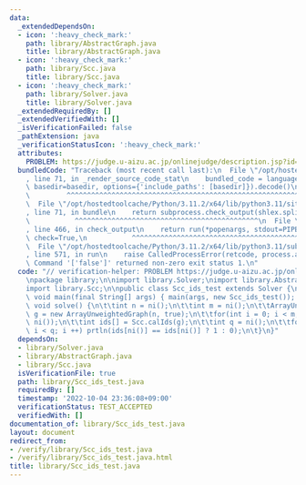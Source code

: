 ```yaml
---
data:
  _extendedDependsOn:
  - icon: ':heavy_check_mark:'
    path: library/AbstractGraph.java
    title: library/AbstractGraph.java
  - icon: ':heavy_check_mark:'
    path: library/Scc.java
    title: library/Scc.java
  - icon: ':heavy_check_mark:'
    path: library/Solver.java
    title: library/Solver.java
  _extendedRequiredBy: []
  _extendedVerifiedWith: []
  _isVerificationFailed: false
  _pathExtension: java
  _verificationStatusIcon: ':heavy_check_mark:'
  attributes:
    PROBLEM: https://judge.u-aizu.ac.jp/onlinejudge/description.jsp?id=GRL_3_C
  bundledCode: "Traceback (most recent call last):\n  File \"/opt/hostedtoolcache/Python/3.11.2/x64/lib/python3.11/site-packages/onlinejudge_verify/documentation/build.py\"\
    , line 71, in _render_source_code_stat\n    bundled_code = language.bundle(stat.path,\
    \ basedir=basedir, options={'include_paths': [basedir]}).decode()\n          \
    \         ^^^^^^^^^^^^^^^^^^^^^^^^^^^^^^^^^^^^^^^^^^^^^^^^^^^^^^^^^^^^^^^^^^^^^^^^^^^^^^^^^\n\
    \  File \"/opt/hostedtoolcache/Python/3.11.2/x64/lib/python3.11/site-packages/onlinejudge_verify/languages/user_defined.py\"\
    , line 71, in bundle\n    return subprocess.check_output(shlex.split(command))\n\
    \           ^^^^^^^^^^^^^^^^^^^^^^^^^^^^^^^^^^^^^^^^^^^^^\n  File \"/opt/hostedtoolcache/Python/3.11.2/x64/lib/python3.11/subprocess.py\"\
    , line 466, in check_output\n    return run(*popenargs, stdout=PIPE, timeout=timeout,\
    \ check=True,\n           ^^^^^^^^^^^^^^^^^^^^^^^^^^^^^^^^^^^^^^^^^^^^^^^^^^^^^^^^^\n\
    \  File \"/opt/hostedtoolcache/Python/3.11.2/x64/lib/python3.11/subprocess.py\"\
    , line 571, in run\n    raise CalledProcessError(retcode, process.args,\nsubprocess.CalledProcessError:\
    \ Command '['false']' returned non-zero exit status 1.\n"
  code: "// verification-helper: PROBLEM https://judge.u-aizu.ac.jp/onlinejudge/description.jsp?id=GRL_3_C\n\
    \npackage library;\n\nimport library.Solver;\nimport library.AbstractGraph;\n\
    import library.Scc;\n\npublic class Scc_ids_test extends Solver {\n\tpublic static\
    \ void main(final String[] args) { main(args, new Scc_ids_test()); }\n\n\tpublic\
    \ void solve() {\n\t\tint n = ni();\n\t\tint m = ni();\n\t\tArrayUnweightedGraph\
    \ g = new ArrayUnweightedGraph(n, true);\n\t\tfor(int i = 0; i < m; i ++) g.add(ni(),\
    \ ni());\n\t\tint ids[] = Scc.calIds(g);\n\t\tint q = ni();\n\t\tfor(int i = 0;\
    \ i < q; i ++) prtln(ids[ni()] == ids[ni()] ? 1 : 0);\n\t}\n}"
  dependsOn:
  - library/Solver.java
  - library/AbstractGraph.java
  - library/Scc.java
  isVerificationFile: true
  path: library/Scc_ids_test.java
  requiredBy: []
  timestamp: '2022-10-04 23:36:08+09:00'
  verificationStatus: TEST_ACCEPTED
  verifiedWith: []
documentation_of: library/Scc_ids_test.java
layout: document
redirect_from:
- /verify/library/Scc_ids_test.java
- /verify/library/Scc_ids_test.java.html
title: library/Scc_ids_test.java
---
```

